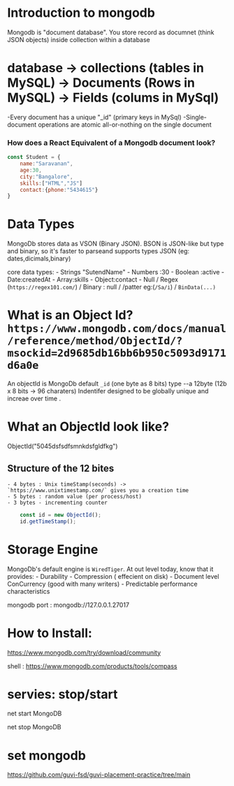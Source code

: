# Introduction to mongodb

Mongodb is "document database".
You store record as documnet (think JSON objects)
inside collection within a database

# database -> collections (tables in MySQL) -> Documents (Rows in MySQL) -> Fields (colums in MySql)

-Every document has a unique "_id" (primary keys in MySql)
-Single-document operations are atomic all-or-nothing on the single document

### How does a React Equivalent of a Mongodb document look?

```js
const Student = {
    name:"Saravanan",
    age:30,
    city:"Bangalore",
    skills:["HTML","JS"]
    contact:{phone:"5434615"}
}
```

# Data Types

MongoDb stores data as VSON (Binary JSON). BSON is JSON-like but type and binary, so it's faster to parseand supports types JSON (eg: dates,dicimals,binary)

core data types:
    - Strings "SutendName"
    - Numbers :30
    - Boolean :active
    - Date:createdAt
    - Array:skills
    - Object:contact
    - Null / Regex (`https://regex101.com/`) / Binary : null / /patter eg:(`/Sa/i`) / `BinData(...)`


# What is an Object Id? `https://www.mongodb.com/docs/manual/reference/method/ObjectId/?msockid=2d9685db16bb6b950c5093d9171d6a0e`
An objectId is MongoDb default `_id` (one byte as 8 bits) type --a 12byte (12b x 8 bits -> 96 charaters)
Indentifer designed to be globally unique and increae over time .

# What an ObjectId look like?
ObjectId("5045dsfsdfsmnkdsfgldfkg")

## Structure of the 12 bites
    - 4 bytes : Unix timeStamp(seconds) -> `https://www.unixtimestamp.com/` gives you a creation time
    - 5 bytes : random value (per process/host)
    - 3 bytes - incrementing counter

```js
    const id = new ObjectId();
    id.getTimeStamp();
```

# Storage Engine

MongoDb's default engine is `WiredTiger`.
At out level today, know that it provides:
    - Durability
    - Compression ( effecient on disk)
    - Document level ConCurrency (good with many writers)
    - Predictable performance characteristics


mongodb port : mongodb://127.0.0.1.27017

# How to Install:

https://www.mongodb.com/try/download/community

shell : 
https://www.mongodb.com/products/tools/compass

# servies: stop/start

net start MongoDB

net stop MongoDB

# set mongodb
<!-- all documetn search binary tree -->

https://github.com/guvi-fsd/guvi-placement-practice/tree/main